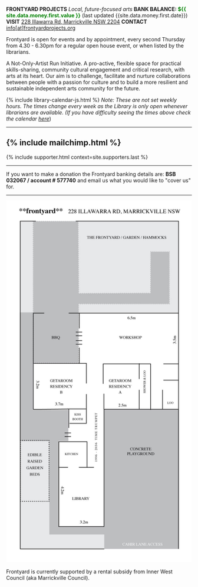 ---
---

**FRONTYARD PROJECTS** *Local, future-focused arts*
**BANK BALANCE: <span style="color:green">${{ site.data.money.first.value }}</span>** (last updated {{site.data.money.first.date}})
**VISIT** [228 Illawarra Rd, Marrickville NSW 2204](https://www.google.com.au/maps/place/228+Illawarra+Rd,+Marrickville+NSW+2204/data=!4m2!3m1!1s0x6b12b0643971d4cf:0xfd04759e18342c41?sa=X&ved=0ahUKEwi7wbr6tt_KAhWo26YKHa5iDxkQ8gEIGzAA)
**CONTACT** [info[at]frontyardprojects.org](mailto:info@frontyardprojects.org)

Frontyard is open for events and by appointment, every second Thursday from 4.30 - 6.30pm for a regular open house event, or when listed by the librarians.

A Not-Only-Artist Run Initiative. A pro-active, flexible space for practical skills-sharing, community cultural engagement and critical research, with arts at its heart. Our aim is to challenge, facilitate and nurture collaborations between people with a passion for culture and to build a more resilient and sustainable independent arts community for the future. 

{% include library-calendar-js.html %}
*Note: These are not set weekly hours. The times change every week as the Library is only open whenever librarians are available.*
*\(If you have difficulty seeing the times above check the calendar [here](https://calendar.google.com/calendar/embed?height=600&amp;wkst=1&amp;bgcolor=%23FFFFFF&amp;src=cn973674iouken4h37626qmio4%40group.calendar.google.com&amp;color=%23AB8B00&amp;ctz=Australia%2FSydney)*\)

-------
{% include mailchimp.html %}
------

{% include supporter.html context=site.supporters.last %}

-----

If you want to make a donation the Frontyard banking details are:
**BSB 032067 / account # 577740**
and email us what you would like to "cover us" for.


------

![floorplan](/images/floorplan.jpg)

Frontyard is currently supported by a rental subsidy from Inner West Council (aka Marrickville Council).

